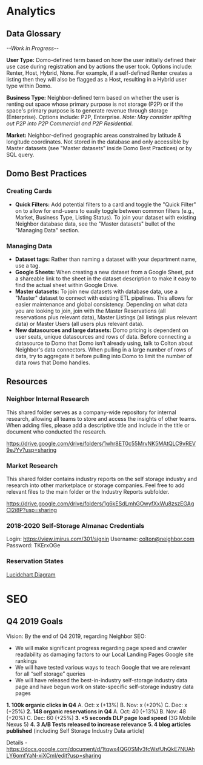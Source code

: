 <!-- TITLE: Strategy -->
<!-- SUBTITLE: Overview of Strategy at Neighbor, including Analytics, SEO & Monetization -->


# Analytics
## Data Glossary

*--Work in Progress--*

**User Type:** Domo-defined term based on how the user initially defined their use case during registration and by actions the user took. Options include: Renter, Host, Hybrid, None. For example, if a self-defined Renter creates a listing then they will also be flagged as a Host, resulting in a Hybrid user type within Domo.

**Business Type:** Neighbor-defined term based on whether the user is renting out space whose primary purpose is not storage (P2P) or if the space's primary purpose is to generate revenue through storage (Enterprise). Options include: P2P, Enterprise. *Note: May consider spliting out P2P into P2P Commercial and P2P Residential.*

**Market:** Neighbor-defined geographic areas constrained by latitude & longitude coordinates. Not stored in the database and only accessible by Master datasets (see "Master datasets" inside Domo Best Practices) or by SQL query.


## Domo Best Practices
### Creating Cards

* **Quick Filters:** Add potential filters to a card and toggle the "Quick Filter" on to allow for end-users to easily toggle between common filters (e.g., Market, Business Type, Listing Status). To join your dataset with existing Neighbor database data, see the "Master datasets" bullet of the "Managing Data" section.

### Managing Data

* **Dataset tags:** Rather than naming a dataset with your department name, use a tag.
* **Google Sheets:** When creating a new dataset from a Google Sheet, put a shareable link to the sheet in the dataset description to make it easy to find the actual sheet within Google Drive.
* **Master datasets:** To join new datasets with database data, use a "Master" dataset to connect with existing ETL pipelines. This allows for easier maintenance and 
global consistency. Depending on what data you are looking to join, join with the Master Reservations (all reservations plus relevant data), Master Listings (all listings plus relevant data) or Master Users (all users plus relevant data).
* **New datasources and large datasets:** Domo pricing is dependent on user seats, unique datasources and rows of data. Before connecting a datasource to Domo that Domo isn't already using, talk to Colton about Neighbor's data connectors. When pulling in a large number of rows of data, try to aggregate it before pulling into Domo to limit the number of data rows that Domo handles.


## Resources
### Neighbor Internal Research

This shared folder serves as a company-wide repository for internal research, allowing all teams to store and access the insights of other teams. When adding files, please add a descriptive title and include in the title or document who conducted the research.

https://drive.google.com/drive/folders/1whr8ET0c55MrvNK5MAtQLC9vREV9eJYv?usp=sharing

### Market Research

This shared folder contains industry reports on the self storage industry and research into other marketplace or storage companies. Feel free to add relevant files to the main folder or the Industry Reports subfolder.

https://drive.google.com/drive/folders/1g6kESdLmhGOwyfXxWu8zszEGAgCI2i8P?usp=sharing



### 2018-2020 Self-Storage Almanac Credentials

Login: https://view.imirus.com/301/signin
Username: colton@neighbor.com
Password: TKErxOGe

### Reservation States
[Lucidchart Diagram](https://app.lucidchart.com/documents/edit/14b83815-9b4b-4f5c-bb73-f91de29e0c9c/0_0)

# SEO
## Q4 2019 Goals
Vision: By the end of Q4 2019, regarding Neighbor SEO:
* We will make significant progress regarding page speed and crawler readability as damaging factors to our Local Landing Pages Google site rankings
* We will have tested various ways to teach Google that we are relevant for all “self storage” queries
* We will have released the best-in-industry self-storage industry data page and have begun work on state-specific self-storage industry data pages

**1. 100k organic clicks in Q4**
	A. Oct: x (+13%)
	B. Nov: x (+20%)
	C. Dec: x (+25%)
**2. 148 organic reservations in Q4**
	A. Oct: 40 (+13%)
	B. Nov: 48 (+20%)
	C. Dec: 60 (+25%)
**3. <5 seconds DLP page load speed** (3G Mobile Nexus 5)
**4. 3 A/B Tests released to increase relevance**
**5. 4 blog articles published** (including Self Storage Industry Data article)

Details - https://docs.google.com/document/d/1tqwx4QG0SMv3fcWsfUhQkE7NUAhLY6omfYaN-xiXCmI/edit?usp=sharing
